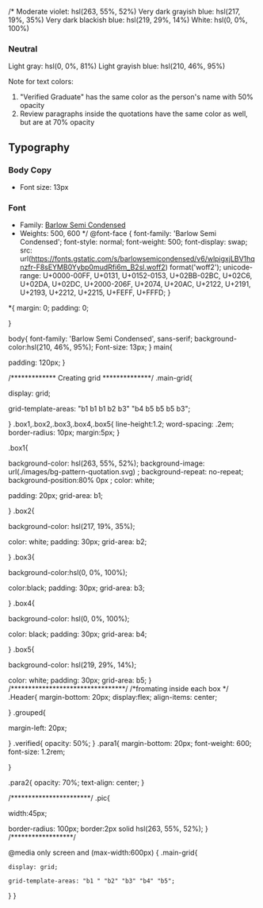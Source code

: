 /*
Moderate violet: hsl(263, 55%, 52%)
Very dark grayish blue: hsl(217, 19%, 35%)
Very dark blackish blue: hsl(219, 29%, 14%)
White: hsl(0, 0%, 100%)

### Neutral

Light gray: hsl(0, 0%, 81%)
Light grayish blue: hsl(210, 46%, 95%)

Note for text colors:

1. "Verified Graduate" has the same color as the person's name with 50% opacity
2. Review paragraphs inside the quotations have the same color as well, but are at 70% opacity

## Typography

### Body Copy

- Font size: 13px

### Font

- Family: [Barlow Semi Condensed](https://fonts.google.com/specimen/Barlow+Semi+Condensed)
- Weights: 500, 600
*/
@font-face {
    font-family: 'Barlow Semi Condensed';
    font-style: normal;
    font-weight: 500;
    font-display: swap;
    src: url(https://fonts.gstatic.com/s/barlowsemicondensed/v6/wlpigxjLBV1hqnzfr-F8sEYMB0Yybp0mudRfi6m_B2sl.woff2) format('woff2');
    unicode-range: U+0000-00FF, U+0131, U+0152-0153, U+02BB-02BC, U+02C6, U+02DA, U+02DC, U+2000-206F, U+2074, U+20AC, U+2122, U+2191, U+2193, U+2212, U+2215, U+FEFF, U+FFFD;
  }

*{
    margin: 0;
    padding: 0;
    
}


body{
font-family: 'Barlow Semi Condensed', sans-serif;
background-color:hsl(210, 46%, 95%);
Font-size: 13px;
}
main{

  padding: 120px;
}

/************* Creating grid **************/
.main-grid{
 
  display: grid;

  grid-template-areas: "b1 b1 b1 b2 b3"
              "b4 b5 b5 b5 b3";
  
}
.box1,.box2,.box3,.box4,.box5{
  line-height:1.2;
  word-spacing: .2em;
  border-radius: 10px;
  margin:5px;
}

.box1{

  background-color: hsl(263, 55%, 52%);
  background-image: url(./images/bg-pattern-quotation.svg) ;
  background-repeat: no-repeat;
  background-position:80% 0px ;
  color: white;
  
  padding: 20px;
  grid-area: b1;

  
}
.box2{

  background-color: hsl(217, 19%, 35%);
  
  color: white;
  padding: 30px;
  grid-area: b2;
  
}
.box3{

  background-color:hsl(0, 0%, 100%);

  color:black;
  padding: 30px;
  grid-area: b3;
  
}
.box4{

  background-color: hsl(0, 0%, 100%);

  color: black;
  padding: 30px;
  grid-area: b4;
  
}
.box5{

  background-color: hsl(219, 29%, 14%);

  color: white;
  padding: 30px;
  grid-area: b5;
}
/*********************************/
/*fromating inside each box */
.Header{
  margin-bottom: 20px;
 display:flex;
 align-items: center;


}
.grouped{
 
  margin-left: 20px;

}
.verified{
  opacity: 50%;
}
.para1{
  margin-bottom: 20px;
  font-weight: 600;
  font-size: 1.2rem;
 
}

.para2{
  opacity: 70%;
  text-align: center;
}

/***********************/
.pic{

  width:45px;

  border-radius: 100px;
  border:2px solid  hsl(263, 55%, 52%);
}
/******************/

@media only screen and (max-width:600px)
{
  .main-grid{
 
    display: grid;
  
    grid-template-areas: "b1 " "b2" "b3" "b4" "b5";
    
  }
}